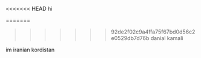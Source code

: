 <<<<<<< HEAD
hi

=======

>>>>>>> 92de2f02c9a4ffa75f67bd0d56c2e0529db7d76b
danial kamali

im iranian
kordistan
